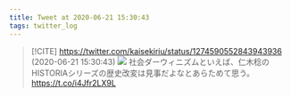 ```yaml
---
title: Tweet at 2020-06-21 15:30:43
tags: twitter_log
---
```


> [!CITE] https://twitter.com/kaisekiriu/status/1274590552843943936 (2020-06-21 15:30:43)
> ![](https://twitter.com/kaisekiriu/status/1274590552843943936)
> 社会ダーウィニズムといえば、仁木稔のHISTORIAシリーズの歴史改変は見事だよなとあらためて思う。
> https://t.co/i4Jfr2LX9L
